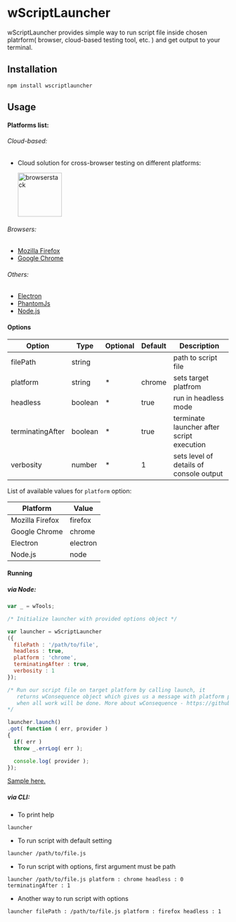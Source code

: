 # wScriptLauncher<!-- [![BrowserStack Status](https://www.browserstack.com/automate/badge.svg?badge_key=<badge_key>)](https://www.browserstack.com/automate/public-build/<badge_key>) -->

wScriptLauncher provides simple way to run script file inside chosen platrform( browser, cloud-based testing tool, etc. ) and get output to your terminal.

## Installation
```terminal
npm install wscriptlauncher
```

## Usage
#### Platforms list:
###### Cloud-based:
* <p>
  Cloud solution for cross-browser testing on different platforms:
  </p> 
  <a href="https://www.browserstack.com/">
  <img border="0" alt="browserstack" src="https://www.browserstack.com/images/layout/browserstack-logo-600x315.png" height="100" style="display:block">
  </a>


###### Browsers:
* [Mozilla Firefox]( https://www.mozilla.org/uk/firefox/new )
* [Google Chrome](https://www.google.com/chrome)

###### Others:
* [ Electron ](https://electron.atom.io)
* [ PhantomJs ](https://phantomjs.org)
* [ Node.js ](https://nodejs.org)

#### Options
Option | Type | Optional |  Default | Description
------------------------- | -------------------------| -------------------------| :------------------------- | -------------------------
filePath |string || |path to script file
platform |string|*|chrome| sets target platfrom
headless |boolean|*|true| run in headless mode
terminatingAfter |boolean|*|true| terminate launcher after script execution
verbosity |number|*|1| sets level of details of console output

List of available values for `platform` option:

Platform | Value |
------------------------- | -------------------------
Mozilla Firefox|firefox
Google Chrome|chrome
Electron|electron
Node.js|node

#### Running

##### via Node:
```javascript
var _ = wTools;

/* Initialize launcher with provided options object */

var launcher = wScriptLauncher
({
  filePath : '/path/to/file',
  headless : true,
  platform : 'chrome',
  terminatingAfter : true,
  verbosity : 1
});

/* Run our script file on target platform by calling launch, it
   returns wConsequence object which gives us a message with platform provider
   when all work will be done. More about wConsequence - https://github.com/Wandalen/wConsequence
*/

launcher.launch()
.got( function ( err, provider )
{
  if( err )
  throw _.errLog( err );

  console.log( provider );
});
```
[Sample here.](https://github.com/Wandalen/wScriptLauncher/blob/master/sample/ScriptLauncher.js)

##### via CLI:
* To print help
```terminal
launcher
```
* To run script with default setting
```terminal
launcher /path/to/file.js
```
* To run script with options, first argument must be path
```terminal
launcher /path/to/file.js platform : chrome headless : 0 terminatingAfter : 1
```
* Another way to run script with options
```terminal
launcher filePath : /path/to/file.js platform : firefox headless : 1
```
